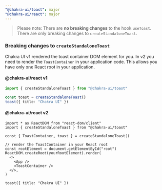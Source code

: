 ```yaml
---
"@chakra-ui/toast": major
"@chakra-ui/react": major
---
```


> Please note: There are **no breaking changes** to the hook `useToast`. There
> are only breaking changes to `createStandaloneToast`.

### Breaking changes to `createStandaloneToast`

Chakra UI v1 rendered the toast container DOM element for you. In v2 you need to
render the `ToastContainer` in your application code. This allows you have only
one React root in your application.

#### @chakra-ui/react v1

```ts
import { createStandaloneToast } from "@chakra-ui/toast"

const toast = createStandaloneToast()
toast({ title: "Chakra UI" })
```

#### @chakra-ui/react v2

```tsx
import * as ReactDOM from "react-dom/client"
import { createStandaloneToast } from "@chakra-ui/toast"

const { ToastContainer, toast } = createStandaloneToast()

// render the ToastContainer in your React root
const rootElement = document.getElementById("root")
ReactDOM.createRoot(yourRootElement).render(
  <>
    <App />
    <ToastContainer />
  </>,
)

toast({ title: "Chakra UI" })
```
